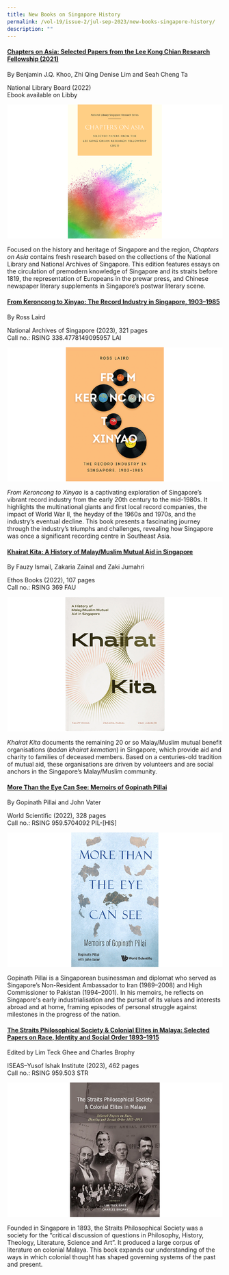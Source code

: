 ```yaml
---
title: New Books on Singapore History
permalink: /vol-19/issue-2/jul-sep-2023/new-books-singapore-history/
description: ""
---
```

#### **[Chapters on Asia: Selected Papers from the Lee Kong Chian Research Fellowship (2021)](https://nlb.overdrive.com/media/9550250)**
By Benjamin J.Q. Khoo, Zhi Qing Denise Lim and Seah Cheng Ta 

National Library Board (2022) <br>
Ebook available on Libby

![](/images/Vol%2019%20Issue%202/New%20Books/book_1.png)

Focused on the history and heritage of Singapore and the region, *Chapters on Asia* contains fresh research based on the collections of the National Library and National Archives of Singapore. This edition features essays on the circulation of premodern knowledge of Singapore and its straits before 1819, the representation of Europeans in the prewar press, and Chinese newspaper literary supplements in Singapore’s postwar literary scene.

#### **[From Keroncong to Xinyao: The Record Industry in Singapore, 1903–1985](http://eservice.nlb.gov.sg/item_holding_s.aspx?bid=205959499)**
By Ross Laird

National Archives of Singapore (2023), 321 pages<br>
Call no.: RSING 338.4778149095957 LAI

![](/images/Vol%2019%20Issue%202/New%20Books/book_2.png)

*From Keroncong to Xinyao* is a captivating exploration of Singapore’s vibrant record industry from the early 20th century to the mid-1980s. It highlights the multinational giants and first local record companies, the impact of World War II, the heyday of the 1960s and 1970s, and the industry’s eventual decline. This book presents a fascinating journey through the industry’s triumphs and challenges, revealing how Singapore was once a significant recording centre in Southeast Asia.

#### **[Khairat Kita: A History of Malay/Muslim Mutual Aid in Singapore](http://eservice.nlb.gov.sg/item_holding_s.aspx?bid=205818935)**
By Fauzy Ismail, Zakaria Zainal and Zaki Jumahri

Ethos Books (2022), 107 pages<br>
Call no.: RSING 369 FAU

![](/images/Vol%2019%20Issue%202/New%20Books/book_3.png)

*Khairat Kita* documents the remaining 20 or so Malay/Muslim mutual benefit organisations (*badan khairat kematian*) in Singapore, which provide aid and charity to families of deceased members. Based on a centuries-old tradition of mutual aid, these organisations are driven by volunteers and are social anchors in the Singapore’s Malay/Muslim community.

#### **[More Than the Eye Can See: Memoirs of Gopinath Pillai](http://eservice.nlb.gov.sg/item_holding_s.aspx?bid=205849447)**
By Gopinath Pillai and John Vater

World Scientific (2022), 328 pages<br>
Call no.: RSING 959.5704092 PIL-[HIS]

![](/images/Vol%2019%20Issue%202/New%20Books/book_4.png)

Gopinath Pillai is a Singaporean businessman and diplomat who served as Singapore’s Non-Resident Ambassador to Iran (1989–2008) and High Commissioner to Pakistan (1994–2001). In his memoirs, he reflects on Singapore's early industrialisation and the pursuit of its values and interests abroad and at home, framing episodes of personal struggle against milestones in the progress of the nation.

#### **[The Straits Philosophical Society &amp; Colonial Elites in Malaya: Selected Papers on Race, Identity and Social Order 1893–1915](http://eservice.nlb.gov.sg/item_holding_s.aspx?bid=206005507)**
Edited by Lim Teck Ghee and Charles Brophy 

ISEAS–Yusof Ishak Institute (2023), 462 pages<br>
Call no.: RSING 959.503 STR

![](/images/Vol%2019%20Issue%202/New%20Books/book_5.png)

Founded in Singapore in 1893, the Straits Philosophical Society was a society for the “critical discussion of questions in Philosophy, History, Theology, Literature, Science and Art”. It produced a large corpus of literature on colonial Malaya. This book expands our understanding of the ways in which colonial thought has shaped governing systems of the past and present.
